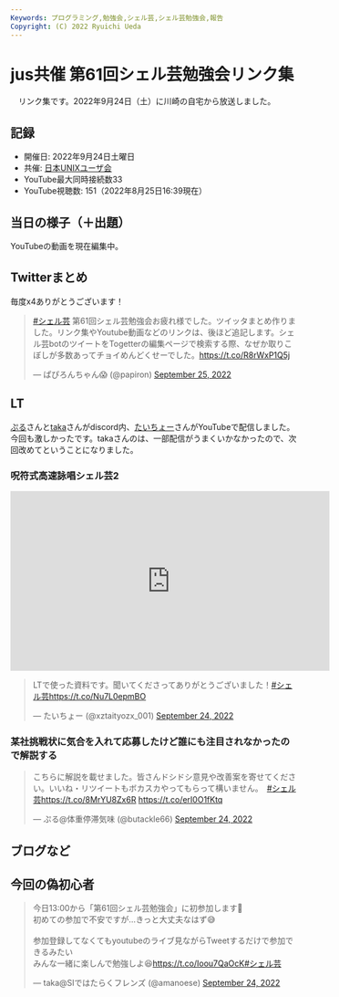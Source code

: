 ```yaml
---
Keywords: プログラミング,勉強会,シェル芸,シェル芸勉強会,報告
Copyright: (C) 2022 Ryuichi Ueda
---
```


# jus共催 第61回シェル芸勉強会リンク集

　リンク集です。2022年9月24日（土）に川崎の自宅から放送しました。

## 記録

* 開催日: 2022年9月24日土曜日
* 共催: [日本UNIXユーザ会](https://www.jus.or.jp/)
* YouTube最大同時接続数33
* YouTube視聴数: 151（2022年8月25日16:39現在）


## 当日の様子（＋出題）

YouTubeの動画を現在編集中。

## Twitterまとめ

毎度x4ありがとうございます！

<blockquote class="twitter-tweet" data-partner="tweetdeck"><p lang="ja" dir="ltr"><a href="https://twitter.com/hashtag/%E3%82%B7%E3%82%A7%E3%83%AB%E8%8A%B8?src=hash&amp;ref_src=twsrc%5Etfw">#シェル芸</a> 第61回シェル芸勉強会お疲れ様でした。ツイッタまとめ作りました。リンク集やYoutube動画などのリンクは、後ほど追記します。シェル芸botのツイートをTogetterの編集ページで検索する際、なぜか取りこぼしが多数あってチョイめんどくせーでした。<a href="https://t.co/R8rWxP1Q5j">https://t.co/R8rWxP1Q5j</a></p>&mdash; ぱぴろんちゃん😱 (@papiron) <a href="https://twitter.com/papiron/status/1573885938190942209?ref_src=twsrc%5Etfw">September 25, 2022</a></blockquote>
<script async src="https://platform.twitter.com/widgets.js" charset="utf-8"></script>


## LT

[ぷる](https://twitter.com/butackle66)さんと[taka](https://twitter.com/amanoese)さんがdiscord内、[たいちょー](https://twitter.com/xztaityozx_001)さんがYouTubeで配信しました。今回も激しかったです。takaさんのは、一部配信がうまくいかなかったので、次回改めてということになりました。

### 呪符式高速詠唱シェル芸2

<iframe width="560" height="315" src="https://www.youtube.com/embed/shCKTn12Le0" title="YouTube video player" frameborder="0" allow="accelerometer; autoplay; clipboard-write; encrypted-media; gyroscope; picture-in-picture" allowfullscreen></iframe>

<blockquote class="twitter-tweet" data-partner="tweetdeck"><p lang="ja" dir="ltr">LTで使った資料です。聞いてくださってありがとうございました！<a href="https://twitter.com/hashtag/%E3%82%B7%E3%82%A7%E3%83%AB%E8%8A%B8?src=hash&amp;ref_src=twsrc%5Etfw">#シェル芸</a><a href="https://t.co/Nu7L0epmBO">https://t.co/Nu7L0epmBO</a></p>&mdash; たいちょー (@xztaityozx_001) <a href="https://twitter.com/xztaityozx_001/status/1573617047535505410?ref_src=twsrc%5Etfw">September 24, 2022</a></blockquote>
<script async src="https://platform.twitter.com/widgets.js" charset="utf-8"></script>

### 某社挑戦状に気合を入れて応募したけど誰にも注目されなかったので解説する

<blockquote class="twitter-tweet" data-partner="tweetdeck"><p lang="ja" dir="ltr">こちらに解説を載せました。皆さんドシドシ意見や改善案を寄せてください。いいね・リツイートもボカスカやってもらって構いません。　<a href="https://twitter.com/hashtag/%E3%82%B7%E3%82%A7%E3%83%AB%E8%8A%B8?src=hash&amp;ref_src=twsrc%5Etfw">#シェル芸</a><a href="https://t.co/8MrYU8Zx6R">https://t.co/8MrYU8Zx6R</a> <a href="https://t.co/erI0O1fKtq">https://t.co/erI0O1fKtq</a></p>&mdash; ぷる@体重停滞気味 (@butackle66) <a href="https://twitter.com/butackle66/status/1573601360523644930?ref_src=twsrc%5Etfw">September 24, 2022</a></blockquote>
<script async src="https://platform.twitter.com/widgets.js" charset="utf-8"></script>

## ブログなど


## 今回の偽初心者

<blockquote class="twitter-tweet"><p lang="ja" dir="ltr">今日13:00から「第61回シェル芸勉強会」に初参加します💪<br>初めての参加で不安ですが…きっと大丈夫なはず😅<br><br>参加登録してなくてもyoutubeのライブ見ながらTweetするだけで参加できるみたい<br>みんな一緒に楽しんで勉強しよ😆<a href="https://t.co/Ioou7QaOcK">https://t.co/Ioou7QaOcK</a><a href="https://twitter.com/hashtag/%E3%82%B7%E3%82%A7%E3%83%AB%E8%8A%B8?src=hash&amp;ref_src=twsrc%5Etfw">#シェル芸</a></p>&mdash; taka@SIではたらくフレンズ (@amanoese) <a href="https://twitter.com/amanoese/status/1573515356056195072?ref_src=twsrc%5Etfw">September 24, 2022</a></blockquote> <script async src="https://platform.twitter.com/widgets.js" charset="utf-8"></script>
